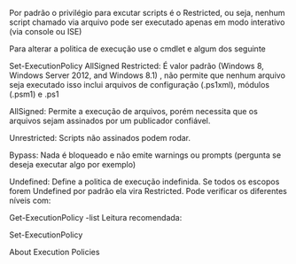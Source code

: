 Por padrão o privilégio para excutar scripts é o Restricted, ou seja, nenhum script chamado via arquivo pode ser executado apenas em modo interativo (via console ou ISE)

Para alterar a politica de execução use o cmdlet e algum dos seguinte

Set-ExecutionPolicy AllSigned 
Restricted: É valor padrão (Windows 8, Windows Server 2012, and Windows 8.1) , não permite que nenhum arquivo seja executado isso inclui arquivos de configuração (.ps1xml), módulos (.psm1) e .ps1

AllSigned: Permite a execução de arquivos, porém necessita que os arquivos sejam assinados por um publicador confiável.

Unrestricted: Scripts não assinados podem rodar.

Bypass: Nada é bloqueado e não emite warnings ou prompts (pergunta se deseja executar algo por exemplo)

Undefined: Define a politica de execução indefinida. Se todos os escopos forem Undefined por padrão ela vira Restricted. Pode verificar os diferentes níveis com:

Get-ExecutionPolicy -list
Leitura recomendada:

Set-ExecutionPolicy

About Execution Policies
